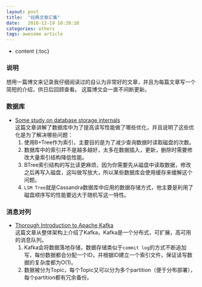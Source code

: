 ```yaml
---
layout: post
title:  "经典文章汇集"
date:   2018-12-19 10:20:10
categories: others
tags: awesome article
---
```


* content
{:toc}

### 说明

想用一篇博文来记录我仔细阅读过的自认为非常好的文章，并且为每篇文章写一个简短的介绍，供日后回顾查看。
这篇博文会一直不间断更新。

### 数据库

* [Some study on database storage internals](https://medium.com/@kousiknath/data-structures-database-storage-internals-1f5ed3619d43)   
这篇文章讲解了数据库中为了提高读写性能做了哪些优化，并且说明了这些优化是为了解决哪些问题：   
    1. 使用B+Tree作为索引，主要目的是为了减少查询数据时读取磁盘的次数。
    2. 数据库中的索引并不是越多越好，太多在数据插入，更新，删除时需要修改大量索引结构降低性能。
    3. BTree索引结构的写比读更麻烦，因为你需要先从磁盘中读取数据，修改之后再写入磁盘，这叫做写放大，所以某些数据库会使用缓存来缓解这个问题。
    4. `LSM Tree`就是Cassandra数据库中应用的数据存储方式，他主要是利用了磁盘顺序写的性能要远大于随机写这一特性。


### 消息对列

* [Thorough Introduction to Apache Kafka](https://hackernoon.com/thorough-introduction-to-apache-kafka-6fbf2989bbc1)   
这篇文章从整体架构上介绍了Kafka，Kafka是一个分布式，可扩展，高可用的消息队列。   
    1. Kafka会将数据落地存储，数据存储类似于`commit log`的方式不断追加写，每份数据都会分配一个ID，并根据ID建立一个索引文件，保证读写数据的复杂度都为O(1)。
    2. 数据被分为Topic，每个Topic又可以分为多个partition（便于分布部署），每个partition都有冗余备份。

